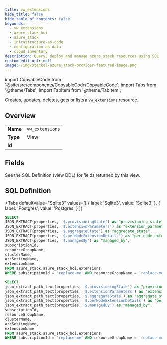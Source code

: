 ```yaml
--- 
title: vw_extensions
hide_title: false
hide_table_of_contents: false
keywords:
  - vw_extensions
  - azure_stack_hci
  - azure_stack
  - infrastructure-as-code
  - configuration-as-data
  - cloud inventory
description: Query, deploy and manage azure_stack resources using SQL
custom_edit_url: null
image: /img/stackql-azure_stack-provider-featured-image.png
---
```


import CopyableCode from '@site/src/components/CopyableCode/CopyableCode';
import Tabs from '@theme/Tabs';
import TabItem from '@theme/TabItem';

Creates, updates, deletes, gets or lists a <code>vw_extensions</code> resource.

## Overview
<table><tbody>
<tr><td><b>Name</b></td><td><code>vw_extensions</code></td></tr>
<tr><td><b>Type</b></td><td>View</td></tr>
<tr><td><b>Id</b></td><td><CopyableCode code="azure_stack.azure_stack_hci.vw_extensions" /></td></tr>
</tbody></table>

## Fields

See the SQL Definition (view DDL) for fields returned by this view.

## SQL Definition

<Tabs
defaultValue="Sqlite3"
values={[
{ label: 'Sqlite3', value: 'Sqlite3' },
{ label: 'Postgres', value: 'Postgres' }
]}
>
<TabItem value="Sqlite3">

```sql
SELECT
JSON_EXTRACT(properties, '$.provisioningState') as "provisioning_state",
JSON_EXTRACT(properties, '$.extensionParameters') as "extension_parameters",
JSON_EXTRACT(properties, '$.aggregateState') as "aggregate_state",
JSON_EXTRACT(properties, '$.perNodeExtensionDetails') as "per_node_extension_details",
JSON_EXTRACT(properties, '$.managedBy') as "managed_by",
subscriptionId,
resourceGroupName,
clusterName,
arcSettingName,
extensionName
FROM azure_stack.azure_stack_hci.extensions
WHERE subscriptionId = 'replace-me' AND resourceGroupName = 'replace-me' AND clusterName = 'replace-me' AND arcSettingName = 'replace-me';
```

</TabItem>
<TabItem value="Postgres">

```sql
SELECT
json_extract_path_text(properties, '$.provisioningState') as "provisioning_state",
json_extract_path_text(properties, '$.extensionParameters') as "extension_parameters",
json_extract_path_text(properties, '$.aggregateState') as "aggregate_state",
json_extract_path_text(properties, '$.perNodeExtensionDetails') as "per_node_extension_details",
json_extract_path_text(properties, '$.managedBy') as "managed_by",
subscriptionId,
resourceGroupName,
clusterName,
arcSettingName,
extensionName
FROM azure_stack.azure_stack_hci.extensions
WHERE subscriptionId = 'replace-me' AND resourceGroupName = 'replace-me' AND clusterName = 'replace-me' AND arcSettingName = 'replace-me';
```

</TabItem>
</Tabs>
